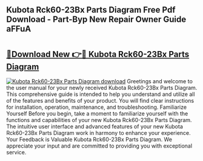 ## Kubota Rck60-23Bx Parts Diagram Free Pdf Download - Part-Byp New Repair Owner Guide aFFuA

# <h2><a href="http://dfo09v9.blite.top/?on=Kubota+Rck60-23Bx+Parts+Diagram">🔗Download New 👉🔴 Kubota Rck60-23Bx Parts Diagram</a></h2>

[![Kubota Rck60-23Bx Parts Diagram download](https://i.imgur.com/lujVjoI.png)](http://dfo09v9.blite.top/?on=Kubota+Rck60-23Bx+Parts+Diagram)
Greetings and welcome to the user manual for your newly received Kubota Rck60-23Bx Parts Diagram. This comprehensive guide is intended to help you understand and utilize all of the features and benefits of your product. You will find clear instructions for installation, operation, maintenance, and troubleshooting. Familiarize Yourself Before you begin, take a moment to familiarize yourself with the functions and capabilities of your new Kubota Rck60-23Bx Parts Diagram. The intuitive user interface and advanced features of your new Kubota Rck60-23Bx Parts Diagram work in harmony to enhance your experience. Your Feedback is Valuable Kubota Rck60-23Bx Parts Diagram. We appreciate your input and are committed to providing you with exceptional service.
